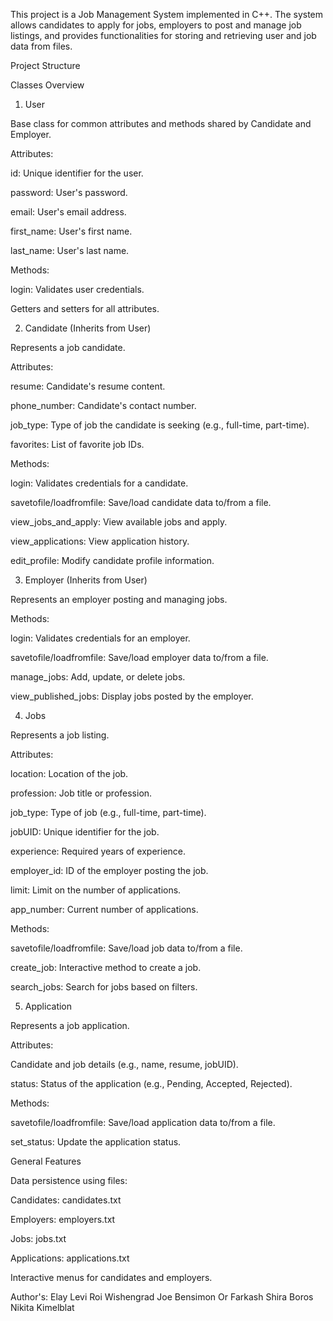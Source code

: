This project is a Job Management System implemented in C++. The system allows candidates to apply for jobs, employers to post and manage job listings, and provides functionalities for storing and retrieving user and job data from files.

Project Structure

Classes Overview

1. User

Base class for common attributes and methods shared by Candidate and Employer.

Attributes:

id: Unique identifier for the user.

password: User's password.

email: User's email address.

first_name: User's first name.

last_name: User's last name.

Methods:

login: Validates user credentials.

Getters and setters for all attributes.

2. Candidate (Inherits from User)

Represents a job candidate.

Attributes:

resume: Candidate's resume content.

phone_number: Candidate's contact number.

job_type: Type of job the candidate is seeking (e.g., full-time, part-time).

favorites: List of favorite job IDs.

Methods:

login: Validates credentials for a candidate.

savetofile/loadfromfile: Save/load candidate data to/from a file.

view_jobs_and_apply: View available jobs and apply.

view_applications: View application history.

edit_profile: Modify candidate profile information.

3. Employer (Inherits from User)

Represents an employer posting and managing jobs.

Methods:

login: Validates credentials for an employer.

savetofile/loadfromfile: Save/load employer data to/from a file.

manage_jobs: Add, update, or delete jobs.

view_published_jobs: Display jobs posted by the employer.

4. Jobs

Represents a job listing.

Attributes:

location: Location of the job.

profession: Job title or profession.

job_type: Type of job (e.g., full-time, part-time).

jobUID: Unique identifier for the job.

experience: Required years of experience.

employer_id: ID of the employer posting the job.

limit: Limit on the number of applications.

app_number: Current number of applications.

Methods:

savetofile/loadfromfile: Save/load job data to/from a file.

create_job: Interactive method to create a job.

search_jobs: Search for jobs based on filters.

5. Application

Represents a job application.

Attributes:

Candidate and job details (e.g., name, resume, jobUID).

status: Status of the application (e.g., Pending, Accepted, Rejected).

Methods:

savetofile/loadfromfile: Save/load application data to/from a file.

set_status: Update the application status.

General Features

Data persistence using files:

Candidates: candidates.txt

Employers: employers.txt

Jobs: jobs.txt

Applications: applications.txt

Interactive menus for candidates and employers.

Author's:
Elay Levi
Roi Wishengrad
Joe Bensimon
Or Farkash
Shira Boros
Nikita Kimelblat
